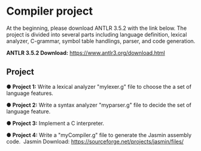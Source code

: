 # Compiler project 
At the beginning, please download ANTLR 3.5.2 with the link below. The project is divided into several parts including language definition, lexical analyzer, C-grammar, symbol table handlings, parser, and code generation.

**ANTLR 3.5.2 Download:** https://www.antlr3.org/download.html
## Project
**● Project 1:** Write a lexical analyzer "mylexer.g" file to choose the a set of language features.

**● Project 2:** Write a syntax analyzer "myparser.g" file to decide the set of language feature.

**● Project 3:** Implement a C interpreter.

**● Project 4:** Write a "myCompiler.g" file to generate the Jasmin assembly code.
                                        &nbsp;Jasmin Download: https://sourceforge.net/projects/jasmin/files/

